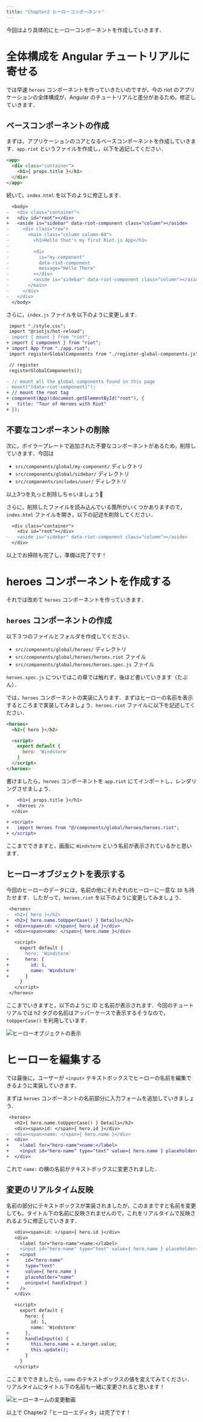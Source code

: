 ```yaml
---
title: "Chapter2 ヒーローコンポーネント"
---
```


今回はより具体的にヒーローコンポーネントを作成していきます．

# 全体構成を Angular チュートリアルに寄せる

では早速 `heroes` コンポーネントを作っていきたいのですが，今の riot のアプリケーションの全体構成が，Angular のチュートリアルと差分があるため，修正していきます．

## ベースコンポーネントの作成

まずは，アプリケーションのコアとなるベースコンポーネントを作成していきます．`app.riot` というファイルを作成し，以下を追記してください．

```html
<app>
  <div class="container">
    <h1>{ props.title }</h1>
  </div>
</app>
```

続いて，`index.html` を以下のように修正します．

```diff
  <body>
-   <div class="container">
+   <div id="root"></div>
+   <aside is="sidebar" data-riot-component class="column"></aside>
-     <div class="row">
-       <main class="column column-60">
-         <h1>Hello that's my first Riot.js App</h1>
-
-         <div
-           is="my-component"
-           data-riot-component
-           message="Hello There"
-         ></div>
-         <aside is="sidebar" data-riot-component class="column"></aside>
-       </main>
-     </div>
-   </div>
  </body>
```

さらに，`index.js` ファイルを以下のように変更します．

```diff
 import "./style.css";
 import "@riotjs/hot-reload";
- import { mount } from "riot";
+ import { component } from "riot";
+ import App from "./app.riot";
 import registerGlobalComponents from "./register-global-components.js";

 // register
 registerGlobalComponents();

- // mount all the global components found in this page
- mount("[data-riot-component]");
+ // mount the root tag
+ component(App)(document.getElementById("root"), {
+   title: "Tour of Heroes with Riot"
+ });
```

## 不要なコンポーネントの削除

次に，ボイラープレートで追加された不要なコンポーネントがあるため，削除していきます．今回は

* `src/components/global/my-component/` ディレクトリ
* `src/components/global/sidebar/` ディレクトリ
* `src/components/includes/user/` ディレクトリ

以上3つを丸っと削除しちゃいましょう💁

さらに，削除したファイルを読み込んでいる箇所がいくつかありますので，`index.html` ファイルを開き，以下の記述を削除してください．

```diff
  <div class="container">
    <div id="root"></div>
-   <aside is="sidebar" data-riot-component class="column"></aside>
  </div>
```

 以上でお掃除も完了し，準備は完了です！

# heroes コンポーネントを作成する

それでは改めて `heroes` コンポーネントを作っていきます．

## `heroes` コンポーネントの作成

以下３つのファイルとフォルダを作成してください．

* `src/components/global/heroes/` ディレクトリ
* `src/components/global/heroes/heroes.riot` ファイル
* `src/components/global/heroes/heroes.spec.js` ファイル

`heroes.spec.js` についてはこの章では触れず，後ほど書いていきます（たぶん）．

では，`heroes` コンポーネントの実装に入ります．まずはヒーローの名前を表示するところまで実装してみましょう．`heroes.riot` ファイルに以下を記述してください．

```html
<heroes>
  <h2>{ hero }</h2>

  <script>
    export default {
      hero: 'Windstorm'
    }
  </script>
</heroes>
```

書けましたら，`heroes` コンポーネントを `app.riot` にてインポートし，レンダリングさせましょう．

```diff
    <h1>{ props.title }</h1>
+   <heroes />
  </div>

+ <script>
+   import Heroes from "@/components/global/heroes/heroes.riot";
+ </script>
```

ここまでできますと，画面に `Windstorm` という名前が表示されているかと思います．

## ヒーローオブジェクトを表示する

今回のヒーローのデータには，名前の他にそれぞれのヒーローに一意な `ID` も持たせます．したがって，`heroes.riot` を以下のように変更してみましょう．

```diff
 <heroes>
-  <h2>{ hero }</h2>
+  <h2>{ hero.name.toUpperCase() } Details</h2>
+  <div><span>id: </span>{ hero.id }</div>
+  <div><span>name: </span>{ hero.name }</div>

   <script>
     export default {
-      hero: 'Windstorm'
+      hero: {
+        id: 1,
+        name: 'Windstorm'
+      }
     }
   </script>
 </heroes>
```

ここまでいきますと，以下のように ID と名前が表示されます．今回のチュートリアルでは h2 タグの名前はアッパーケースで表示するそうなので，`toUpperCase()` を利用しています．


![ヒーローオブジェクトの表示](/images/books/riotjs_toh/02_show_hero_object.png)


# ヒーローを編集する

では最後に，ユーザーが `<input>` テキストボックスでヒーローの名前を編集できるように実装していきます．

まずは `heroes` コンポーネントの名前部分に入力フォームを追加していきましょう．

```diff
 <heroes>
   <h2>{ hero.name.toUpperCase() } Details</h2>
   <div><span>id: </span>{ hero.id }</div>
-  <div><span>name: </span>{ hero.name }</div>
+  <div>
+    <label for="hero-name">name:</label>
+    <input id="hero-name" type="text" value={ hero.name } placeholder="name" />
+  </div>
```

これで `name:` の横の名前がテキストボックスに変更されました．

## 変更のリアルタイム反映

名前の部分にテキストボックスが実装されましたが，このままですと名前を変更しても，タイトル下の名前に反映されませんので，これをリアルタイムで反映されるように修正していきます．

```diff
   <div><span>id: </span>{ hero.id }</div>
   <div>
     <label for="hero-name">name:</label>
-    <input id="hero-name" type="text" value={ hero.name } placeholder="name" />
+    <input
+      id="hero-name"
+      type="text"
+      value={ hero.name }
+      placeholder="name"
+      oninput={ handleInput }
+    />
   </div>

   <script>
     export default {
       hero: {
         id: 1,
         name: 'Windstorm'
+      },
+      handleInput(e) {
+        this.hero.name = e.target.value;
+        this.update();
       }
     }
   </script>
```

ここまでできましたら，`name` のテキストボックスの値を変えてみてください．リアルタイムにタイトル下の名前も一緒に変更されると思います！

![ヒーローネームの変更動画](/images/books/riotjs_toh/02_change_hero_name.gif)

以上で Chapter2「ヒーローエディタ」は完了です！